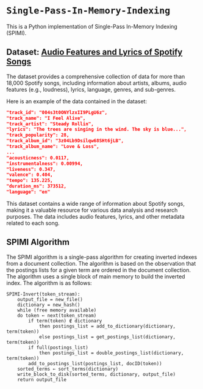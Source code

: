 # **`Single-Pass-In-Memory-Indexing`**

This is a Python implementation of Single-Pass In-Memory Indexing (SPIMI).

## **Dataset: [Audio Features and Lyrics of Spotify Songs](https://www.kaggle.com/datasets/imuhammad/audio-features-and-lyrics-of-spotify-songs/)**

The dataset provides a comprehensive collection of data for more than 18,000 Spotify songs, including information about artists, albums, audio features (e.g., loudness), lyrics, language, genres, and sub-genres.

Here is an example of the data contained in the dataset:

```json
"track_id": "004s3t0ONYlzxII9PLgU6z",
"track_name": "I Feel Alive",
"track_artist": "Steady Rollin",
"lyrics": "The trees are singing in the wind. The sky is blue...",
"track_popularity": 28,
"track_album_id": "3z04Lb9Dsilqw68SHt6jLB",
"track_album_name": "Love & Loss",
...
"acousticness": 0.0117,
"instrumentalness": 0.00994,
"liveness": 0.347,
"valence": 0.404,
"tempo": 135.225,
"duration_ms": 373512,
"language": "en"
```

This dataset contains a wide range of information about Spotify songs, making it a valuable resource for various data analysis and research purposes. The data includes audio features, lyrics, and other metadata related to each song.


## **SPIMI Algorithm**

The SPIMI algorithm is a single-pass algorithm for creating inverted indexes from a document collection. The algorithm is based on the observation that the postings lists for a given term are ordered in the document collection. The algorithm uses a single block of main memory to build the inverted index. The algorithm is as follows:

```
SPIMI-Invert(token_stream):
    output_file = new_file()
    dictionary = new_hash()
    while (free memory available)
    do token ← next(token_stream)
        if term(token) ∉ dictionary
            then postings_list = add_to_dictionary(dictionary, term(token))
            else postings_list = get_postings_list(dictionary, term(token))
        if full(postings_list)
            then postings_list = double_postings_list(dictionary, term(token))
        add_to_postings_list(postings_list, docID(token))
    sorted_terms ← sort_terms(dictionary)
    write_block_to_disk(sorted_terms, dictionary, output_file)
    return output_file
```

